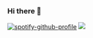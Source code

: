 ### Hi there 👋
[![spotify-github-profile](https://spotify-github-profile.vercel.app/api/view?uid=rz8ocmqfx6qdsh1u1gle5vmg3&cover_image=true&theme=default&show_offline=false&background_color=121212&interchange=false)](https://spotify-github-profile.vercel.app/api/view?uid=rz8ocmqfx6qdsh1u1gle5vmg3&redirect=true)
![](https://komarev.com/ghpvc/?username=abimbola7&base=1000)

<!--
**abimbola7/abimbola7** is a ✨ _special_ ✨ repository because its `README.md` (this file) appears on your GitHub profile.

Here are some ideas to get you started:

- 🔭 I’m currently working on ...
- 🌱 I’m currently learning ...
- 👯 I’m looking to collaborate on ...
- 🤔 I’m looking for help with ...
- 💬 Ask me about ...
- 📫 How to reach me: ...
- 😄 Pronouns: ...
- ⚡ Fun fact: ...
-->
